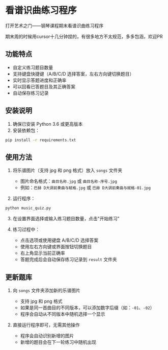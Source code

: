 # 看谱识曲练习程序

打开艺术之门——钢琴课程期末看谱识曲练习程序

期末周的时候用cursor十几分钟捏的，有很多地方不太规范，多多包涵，欢迎PR

## 功能特点

- 自定义练习题目数量
- 支持键盘快捷键（A/B/C/D 选择答案，左右方向键切换题目）
- 实时显示答题进度和正确率
- 可以回看已答题目及其正确答案
- 自动保存练习记录

## 安装说明

1. 确保已安装 Python 3.6 或更高版本
2. 安装依赖包：
```bash
pip install -r requirements.txt
```

## 使用方法

1. 将乐谱图片（支持 jpg 和 png 格式）放入 `songs` 文件夹
   - 图片命名格式：`曲目名称.jpg` 或 `曲目名称-序号.jpg`
   - 例如：`巴赫 D大调前奏曲与赋格.jpg` 或 `巴赫 D大调前奏曲与赋格-01.jpg`

2. 运行程序：
```bash
python music_quiz.py
```
3. 在设置界面选择或输入练习题目数量，点击"开始练习"

4. 练习过程中：
   - 点击选项或使用键盘 A/B/C/D 选择答案
   - 使用左右方向键或界面按钮切换题目
   - 右上角显示当前正确率
   - 答题完成后会自动保存练习记录到 `result` 文件夹

## 更新题库

1. 向 `songs` 文件夹添加新的乐谱图片
   - 支持 jpg 和 png 格式
   - 如果是同一首曲目的不同版本，可以添加数字后缀（如：`-01`、`-02`）
   - 程序会自动从不同版本中随机选择一个显示

2. 直接运行程序即可，无需其他操作
   - 程序会自动识别新增的图片
   - 新增的题目会在下一轮练习中随机出现
